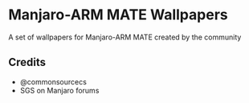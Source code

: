 # Manjaro-ARM MATE Wallpapers

 A set of wallpapers for Manjaro-ARM MATE created by the community



## Credits

* @commonsourcecs
* SGS on Manjaro forums